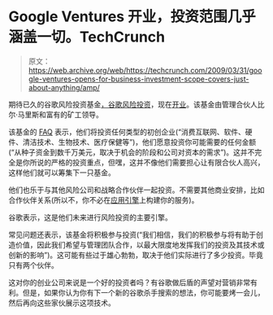 # Google Ventures 开业，投资范围几乎涵盖一切。TechCrunch

> 原文：<https://web.archive.org/web/https://techcrunch.com/2009/03/31/google-ventures-opens-for-business-investment-scope-covers-just-about-anything/amp/>

期待已久的谷歌风险投资基金[，](https://web.archive.org/web/20230125153121/http://techcrunch.com/2008/07/30/google-to-launch-venture-fund/)[谷歌风险投资](https://web.archive.org/web/20230125153121/http://www.google.com/ventures/)，现在[开业](https://web.archive.org/web/20230125153121/http://googleblog.blogspot.com/2009/03/googles-newest-venture.html)。该基金由管理合伙人比尔·马里斯和富有的矿工领导。

该基金的 [FAQ](https://web.archive.org/web/20230125153121/http://www.google.com/ventures/faq.html) 表示，他们将投资任何类型的初创企业(“消费互联网、软件、硬件、清洁技术、生物技术、医疗保健等”)，他们愿意投资你可能需要的任何金额(“从种子资金到数千万美元，取决于机会的阶段和公司对资本的需求”)。这并不完全是你所说的严格的投资重点，但嘿，这并不像他们需要担心让有限合伙人高兴，这样他们就可以筹集下一只基金。

他们也乐于与其他风险公司和战略合作伙伴一起投资。不需要其他商业安排，比如合作伙伴关系(所以不，你不必在[应用引擎](https://web.archive.org/web/20230125153121/http://techcrunch.com/2008/04/07/google-jumps-head-first-into-web-services-with-google-app-engine/)上构建你的服务)。

谷歌表示，这是他们未来进行风险投资的主要引擎。

常见问题还表示，该基金将积极参与投资(“我们相信，我们的积极参与将有助于创造价值，因此我们希望与管理团队合作，以最大限度地发挥我们的投资及其技术或创新的影响”)。这可能有些过于雄心勃勃，取决于他们实际进行了多少投资。毕竟只有两个伙伴。

这对你的创业公司来说是一个好的投资者吗？有谷歌做后盾的声望对营销非常有利。但是，如果你认为你有下一个新的谷歌杀手搜索的想法，你可能要烤一会儿，然后再向这些家伙展示这项技术。

<amp-analytics data-credentials="include" class="i-amphtml-layout-fixed i-amphtml-layout-size-defined" i-amphtml-layout="fixed"></amp-analytics>